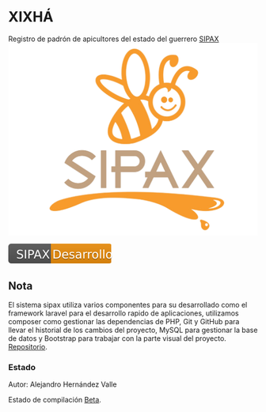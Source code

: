 # XIXHÁ

Registro de padrón de apicultores del estado del guerrero [SIPAX](http://sipax.xixha.com/login)
![Screenshot](https://github.com/NaviBlock/xixha/blob/toor/public/img/sipaxQ.png)

![](https://github.com/NaviBlock/xixha/blob/toor/public/img/svg/code.svg)

## Nota
El sistema sipax utiliza varios componentes para su desarrollado como el framework laravel para el desarrollo rapido de aplicaciones, utilizamos composer como gestionar las dependencias de PHP, Git y GitHub para llevar el historial de los cambios del proyecto, MySQL para gestionar la base de datos y Bootstrap para trabajar con la parte visual del proyecto.
[Repositorio](https://github.com/NaviBlock/xixha).

### Estado
Autor: Alejandro Hernández Valle

Estado de compilación [Beta](#).